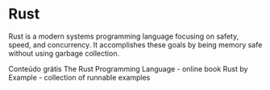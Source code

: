 # Rust

Rust is a modern systems programming language focusing on safety, speed, and concurrency. It accomplishes these goals by being memory safe without using garbage collection.

<ResourceGroupTitle>Conteúdo grátis</ResourceGroupTitle>
<BadgeLink badgeText='Read' colorScheme="yellow" href='https://doc.rust-lang.org/book/'>The Rust Programming Language - online book</BadgeLink>
<BadgeLink badgeText='Read' colorScheme="yellow" href='https://doc.rust-lang.org/stable/rust-by-example/index.html'>Rust by Example - collection of runnable examples</BadgeLink>
